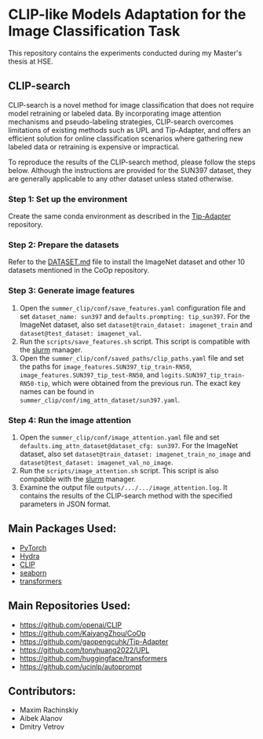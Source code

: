 # CLIP-like Models Adaptation for the Image Classification Task

This repository contains the experiments conducted during my Master's thesis at HSE.

## CLIP-search

CLIP-search is a novel method for image classification that does not require model retraining or labeled data. By incorporating image attention mechanisms and pseudo-labeling strategies, CLIP-search overcomes limitations of existing methods such as UPL and Tip-Adapter, and offers an efficient solution for online classification scenarios where gathering new labeled data or retraining is expensive or impractical.

To reproduce the results of the CLIP-search method, please follow the steps below. Although the instructions are provided for the SUN397 dataset, they are generally applicable to any other dataset unless stated otherwise.

### Step 1: Set up the environment

Create the same conda environment as described in the [Tip-Adapter](https://github.com/gaopengcuhk/Tip-Adapter) repository.

### Step 2: Prepare the datasets

Refer to the [DATASET.md](https://github.com/KaiyangZhou/CoOp/blob/main/DATASETS.md) file to install the ImageNet dataset and other 10 datasets mentioned in the CoOp repository.

### Step 3: Generate image features

1. Open the ```summer_clip/conf/save_features.yaml``` configuration file and set ```dataset_name: sun397``` and ```defaults.prompting: tip_sun397```. For the ImageNet dataset, also set ```dataset@train_dataset: imagenet_train``` and ```dataset@test_dataset: imagenet_val```.
1. Run the ```scripts/save_features.sh``` script. This script is compatible with the [slurm](https://slurm.schedmd.com/sbatch.html) manager.
1. Open the ```summer_clip/conf/saved_paths/clip_paths.yaml``` file and set the paths for ```image_features.SUN397_tip_train-RN50```, ```image_features.SUN397_tip_test-RN50```, and ```logits.SUN397_tip_train-RN50-tip```, which were obtained from the previous run. The exact key names can be found in ```summer_clip/conf/img_attn_dataset/sun397.yaml```.

### Step 4: Run the image attention

1. Open the ```summer_clip/conf/image_attention.yaml``` file and set ```defaults.img_attn_dataset@dataset_cfg: sun397```. For the ImageNet dataset, also set ```dataset@train_dataset: imagenet_train_no_image``` and ```dataset@test_dataset: imagenet_val_no_image```.
1. Run the ```scripts/image_attention.sh``` script. This script is also compatible with the [slurm](https://slurm.schedmd.com/sbatch.html) manager.
1. Examine the output file ```outputs/.../.../image_attention.log```. It contains the results of the CLIP-search method with the specified parameters in JSON format.

## Main Packages Used:
- [PyTorch](https://pytorch.org/)
- [Hydra](https://hydra.cc/docs/intro/)
- [CLIP](https://github.com/openai/CLIP)
- [seaborn](https://seaborn.pydata.org/)
- [transformers](https://github.com/huggingface/transformers)

## Main Repositories Used:
- https://github.com/openai/CLIP
- https://github.com/KaiyangZhou/CoOp
- https://github.com/gaopengcuhk/Tip-Adapter
- https://github.com/tonyhuang2022/UPL
- https://github.com/huggingface/transformers
- https://github.com/ucinlp/autoprompt

## Contributors:
- Maxim Rachinskiy
- Aibek Alanov
- Dmitry Vetrov
